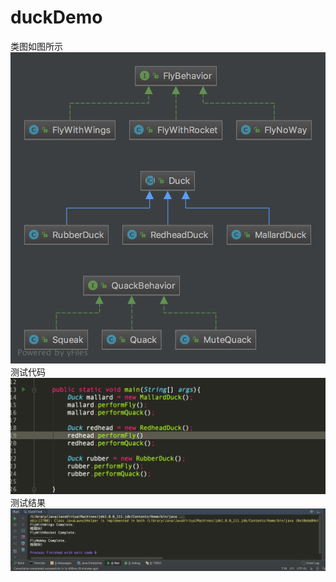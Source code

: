 # duckDemo
类图如图所示
![Image text](https://github.com/UncleTheus/duckDemo/blob/master/img/Duck.png)
测试代码
![Image text](https://github.com/UncleTheus/duckDemo/blob/master/img/%E6%B5%8B%E8%AF%95%E4%BB%A3%E7%A0%81.png)
测试结果
![Image text](https://github.com/UncleTheus/duckDemo/blob/master/img/%E6%B5%8B%E8%AF%95%E7%BB%93%E6%9E%9C.png)
